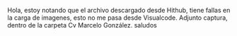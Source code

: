 Hola, estoy notando que el archivo descargado desde Hithub, tiene fallas en la carga de imagenes, esto no me pasa desde Visualcode. Adjunto captura, dentro de la carpeta Cv Marcelo González. saludos
